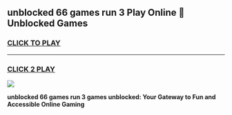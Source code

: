 
## unblocked 66 games run 3 Play Online 👋 Unblocked Games
<h3>
<a href="https://premium.freeplayer.one?title=unblocked_66_games_run_3&ref=19F">CLICK TO PLAY</a></h3>
<hr>

<h3>
<a href="https://premium.freeplayer.one?title=unblocked_66_games_run_3&ref=19F">CLICK 2 PLAY</a>
  
</h3>

<a href="https://premium.freeplayer.one?title=unblocked_66_games_run_3&ref=19F"><img src="https://clearcache.store/games.png"></a>


**unblocked 66 games run 3 games unblocked: Your Gateway to Fun and Accessible Online Gaming**
